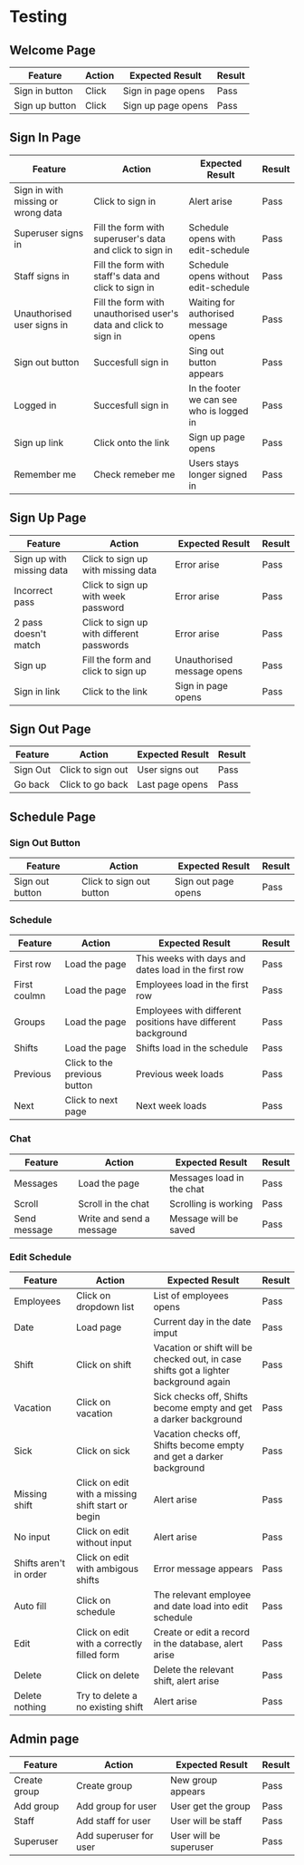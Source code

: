 # Testing

## Welcome Page

| Feature | Action | Expected Result | Result |
|---|---|---|---|
| Sign in button | Click | Sign in page opens | Pass |
| Sign up button | Click | Sign up page opens | Pass |

## Sign In Page

| Feature | Action | Expected Result | Result |
|---|---|---|---|
| Sign in with missing or wrong data | Click to sign in | Alert arise | Pass |
| Superuser signs in | Fill the form with superuser's data and click to sign in | Schedule opens with edit-schedule | Pass |
| Staff signs in | Fill the form with staff's data and click to sign in | Schedule opens without edit-schedule | Pass |
| Unauthorised user signs in | Fill the form with unauthorised user's data and click to sign in | Waiting for authorised message opens | Pass |
| Sign out button | Succesfull sign in | Sing out button appears | Pass |
| Logged in | Succesfull sign in | In the footer we can see who is logged in | Pass |
| Sign up link | Click onto the link | Sign up page opens | Pass |
| Remember me | Check remeber me | Users stays longer signed in | Pass |

## Sign Up Page

| Feature | Action | Expected Result | Result |
|---|---|---|---|
| Sign up with missing data | Click to sign up with missing data | Error arise | Pass |
| Incorrect pass | Click to sign up with week password | Error arise | Pass |
| 2 pass doesn't match | Click to sign up with different passwords| Error arise | Pass |
| Sign up | Fill the form and click to sign up | Unauthorised message opens | Pass |
| Sign in link | Click to the link | Sign in page opens | Pass |

## Sign Out Page

| Feature | Action | Expected Result | Result |
|---|---|---|---|
| Sign Out | Click to sign out | User signs out | Pass |
| Go back | Click to go back | Last page opens | Pass |

## Schedule Page

### Sign Out Button

| Feature | Action | Expected Result | Result |
|---|---|---|---|
| Sign out button | Click to sign out button | Sign out page opens | Pass |

### Schedule

| Feature | Action | Expected Result | Result |
|---|---|---|---|
| First row | Load the page | This weeks with days and dates load in the first row | Pass |
| First coulmn | Load the page | Employees load in the first row | Pass |
| Groups | Load the page | Employees with different positions have different background | Pass |
| Shifts | Load the page | Shifts load in the schedule | Pass |
| Previous | Click to the previous button | Previous week loads | Pass |
| Next | Click to next page | Next week loads | Pass |

### Chat

| Feature | Action | Expected Result | Result |
|---|---|---|---|
| Messages | Load the page | Messages load in the chat | Pass |
| Scroll | Scroll in the chat | Scrolling is working | Pass |
| Send message | Write and send a message | Message will be saved | Pass |

### Edit Schedule

| Feature | Action | Expected Result | Result |
|---|---|---|---|
| Employees | Click on dropdown list | List of employees opens | Pass |
| Date | Load page | Current day in the date imput | Pass |
| Shift | Click on shift | Vacation or shift will be checked out, in case shifts got a lighter background again | Pass |
| Vacation | Click on vacation | Sick checks off, Shifts become empty and get a darker background | Pass |
| Sick | Click on sick | Vacation checks off, Shifts become empty and get a darker background | Pass |
| Missing shift | Click on edit with a missing shift start or begin | Alert arise | Pass |
| No input | Click on edit without input | Alert arise | Pass |
| Shifts aren't in order | Click on edit with ambigous shifts | Error message appears | Pass |
| Auto fill | Click on schedule | The relevant employee and date load into edit schedule | Pass |
| Edit | Click on edit with a correctly filled form | Create or edit a record in the database, alert arise | Pass |
| Delete | Click on delete | Delete the relevant shift, alert arise | Pass |
| Delete nothing | Try to delete a no existing shift | Alert arise | Pass |

## Admin page

| Feature | Action | Expected Result | Result |
|---|---|---|---|
| Create group | Create group | New group appears | Pass |
| Add group | Add group for user | User get the group | Pass |
| Staff | Add staff for user | User will be staff | Pass |
| Superuser | Add superuser for user | User will be superuser | Pass |
